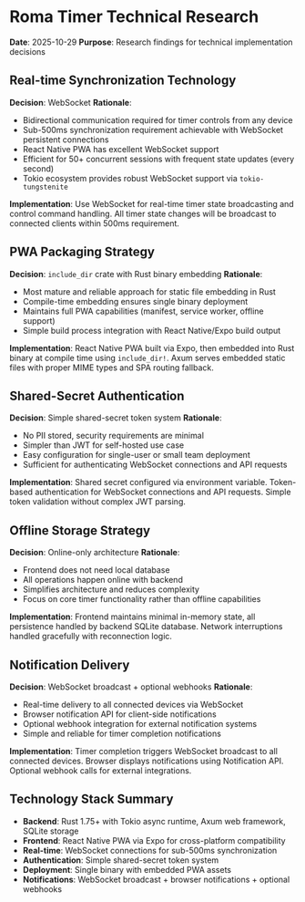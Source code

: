 # Roma Timer Technical Research

**Date**: 2025-10-29
**Purpose**: Research findings for technical implementation decisions

## Real-time Synchronization Technology

**Decision**: WebSocket
**Rationale**:
- Bidirectional communication required for timer controls from any device
- Sub-500ms synchronization requirement achievable with WebSocket persistent connections
- React Native PWA has excellent WebSocket support
- Efficient for 50+ concurrent sessions with frequent state updates (every second)
- Tokio ecosystem provides robust WebSocket support via `tokio-tungstenite`

**Implementation**: Use WebSocket for real-time timer state broadcasting and control command handling. All timer state changes will be broadcast to connected clients within 500ms requirement.

## PWA Packaging Strategy

**Decision**: `include_dir` crate with Rust binary embedding
**Rationale**:
- Most mature and reliable approach for static file embedding in Rust
- Compile-time embedding ensures single binary deployment
- Maintains full PWA capabilities (manifest, service worker, offline support)
- Simple build process integration with React Native/Expo build output

**Implementation**: React Native PWA built via Expo, then embedded into Rust binary at compile time using `include_dir!`. Axum serves embedded static files with proper MIME types and SPA routing fallback.

## Shared-Secret Authentication

**Decision**: Simple shared-secret token system
**Rationale**:
- No PII stored, security requirements are minimal
- Simpler than JWT for self-hosted use case
- Easy configuration for single-user or small team deployment
- Sufficient for authenticating WebSocket connections and API requests

**Implementation**: Shared secret configured via environment variable. Token-based authentication for WebSocket connections and API requests. Simple token validation without complex JWT parsing.

## Offline Storage Strategy

**Decision**: Online-only architecture
**Rationale**:
- Frontend does not need local database
- All operations happen online with backend
- Simplifies architecture and reduces complexity
- Focus on core timer functionality rather than offline capabilities

**Implementation**: Frontend maintains minimal in-memory state, all persistence handled by backend SQLite database. Network interruptions handled gracefully with reconnection logic.

## Notification Delivery

**Decision**: WebSocket broadcast + optional webhooks
**Rationale**:
- Real-time delivery to all connected devices via WebSocket
- Browser notification API for client-side notifications
- Optional webhook integration for external notification systems
- Simple and reliable for timer completion notifications

**Implementation**: Timer completion triggers WebSocket broadcast to all connected devices. Browser displays notifications using Notification API. Optional webhook calls for external integrations.

## Technology Stack Summary

- **Backend**: Rust 1.75+ with Tokio async runtime, Axum web framework, SQLite storage
- **Frontend**: React Native PWA via Expo for cross-platform compatibility
- **Real-time**: WebSocket connections for sub-500ms synchronization
- **Authentication**: Simple shared-secret token system
- **Deployment**: Single binary with embedded PWA assets
- **Notifications**: WebSocket broadcast + browser notifications + optional webhooks